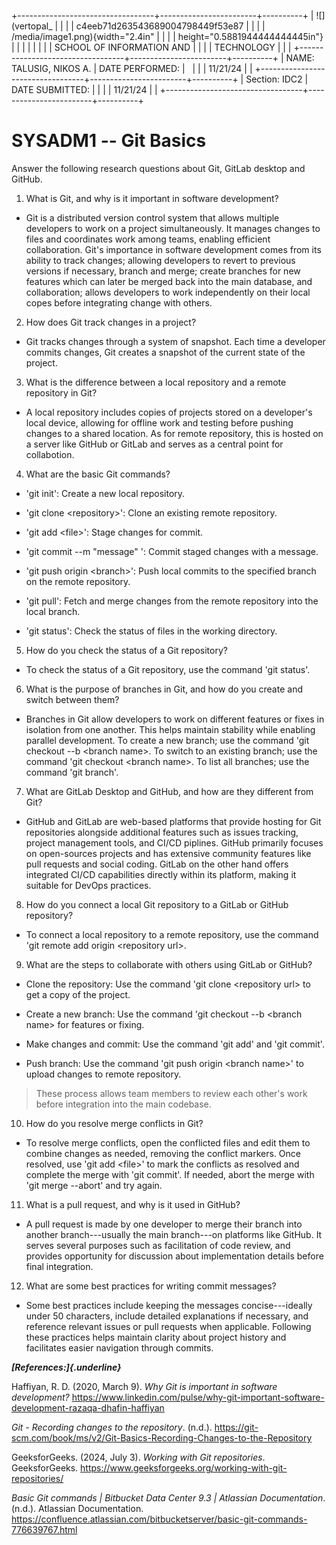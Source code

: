 +----------------------------------+------------------------+----------+
| ![](vertopal_                    |                        |          |
| c4eeb71d263543689004798449f53e87 |                        |          |
| /media/image1.png){width="2.4in" |                        |          |
| height="0.5881944444444445in"}   |                        |          |
|                                  |                        |          |
| SCHOOL OF INFORMATION AND        |                        |          |
| TECHNOLOGY                       |                        |          |
+----------------------------------+------------------------+----------+
| NAME: TALUSIG, NIKOS A.          | DATE PERFORMED:        |          |
|                                  | 11/21/24               |          |
+----------------------------------+------------------------+----------+
| Section: IDC2                    | DATE SUBMITTED:        |          |
|                                  | 11/21/24               |          |
+----------------------------------+------------------------+----------+

# SYSADM1 -- Git Basics

Answer the following research questions about Git, GitLab desktop and
GitHub.

1.  What is Git, and why is it important in software development?

-   Git is a distributed version control system that allows multiple
    developers to work on a project simultaneously. It manages changes
    to files and coordinates work among teams, enabling efficient
    collaboration. Git's importance in software development comes from
    its ability to track changes; allowing developers to revert to
    previous versions if necessary, branch and merge; create branches
    for new features which can later be merged back into the main
    database, and collaboration; allows developers to work independently
    on their local copes before integrating change with others.

2.  How does Git track changes in a project?

-   Git tracks changes through a system of snapshot. Each time a
    developer commits changes, Git creates a snapshot of the current
    state of the project.

3.  What is the difference between a local repository and a remote
    repository in Git?

-   A local repository includes copies of projects stored on a
    developer's local device, allowing for offline work and testing
    before pushing changes to a shared location. As for remote
    repository, this is hosted on a server like GitHub or GitLab and
    serves as a central point for collabotion.

4.  What are the basic Git commands?

-   'git init': Create a new local repository.

-   'git clone \<repository\>': Clone an existing remote repository.

-   'git add \<file\>': Stage changes for commit.

-   'git commit --m "message" ': Commit staged changes with a message.

-   'git push origin \<branch\>': Push local commits to the specified
    branch on the remote repository.

-   'git pull': Fetch and merge changes from the remote repository into
    the local branch.

-   'git status': Check the status of files in the working directory.

5.  How do you check the status of a Git repository?

-   To check the status of a Git repository, use the command 'git
    status'.

6.  What is the purpose of branches in Git, and how do you create and
    switch between them?

-   Branches in Git allow developers to work on different features or
    fixes in isolation from one another. This helps maintain stability
    while enabling parallel development. To create a new branch; use the
    command 'git checkout --b \<branch name\>. To switch to an existing
    branch; use the command 'git checkout \<branch name\>. To list all
    branches; use the command 'git branch'.

7.  What are GitLab Desktop and GitHub, and how are they different from
    Git?

-   GitHub and GitLab are web-based platforms that provide hosting for
    Git repositories alongside additional features such as issues
    tracking, project management tools, and CI/CD piplines. GitHub
    primarily focuses on open-sources projects and has extensive
    community features like pull requests and social coding. GitLab on
    the other hand offers integrated CI/CD capabilities directly within
    its platform, making it suitable for DevOps practices.

8.  How do you connect a local Git repository to a GitLab or GitHub
    repository?

-   To connect a local repository to a remote repository, use the
    command 'git remote add origin \<repository url\>.

9.  What are the steps to collaborate with others using GitLab or
    GitHub?

-   Clone the repository: Use the command 'git clone \<repository url\>
    to get a copy of the project.

-   Create a new branch: Use the command 'git checkout --b \<branch
    name\> for features or fixing.

-   Make changes and commit: Use the command 'git add' and 'git commit'.

-   Push branch: Use the command 'git push origin \<branch name\>' to
    upload changes to remote repository.

> These process allows team members to review each other's work before
> integration into the main codebase.

10. How do you resolve merge conflicts in Git?

-   To resolve merge conflicts, open the conflicted files and edit them
    to combine changes as needed, removing the conflict markers. Once
    resolved, use 'git add \<file\>' to mark the conflicts as resolved
    and complete the merge with 'git commit'. If needed, abort the merge
    with 'git merge --abort' and try again.

11. What is a pull request, and why is it used in GitHub?

-   A pull request is made by one developer to merge their branch into
    another branch---usually the main branch---on platforms like GitHub.
    It serves several purposes such as facilitation of code review, and
    provides opportunity for discussion about implementation details
    before final integration.

12. What are some best practices for writing commit messages?

-   Some best practices include keeping the messages concise---ideally
    under 50 characters, include detailed explanations if necessary, and
    reference relevant issues or pull requests when applicable.
    Following these practices helps maintain clarity about project
    history and facilitates easier navigation through commits.

***[References:]{.underline}***

Haffiyan, R. D. (2020, March 9). *Why Git is important in software
development?*
https://www.linkedin.com/pulse/why-git-important-software-development-razaqa-dhafin-haffiyan

*Git - Recording changes to the repository*. (n.d.).
https://git-scm.com/book/ms/v2/Git-Basics-Recording-Changes-to-the-Repository

GeeksforGeeks. (2024, July 3). *Working with Git repositories*.
GeeksforGeeks.
https://www.geeksforgeeks.org/working-with-git-repositories/

*Basic Git commands \| Bitbucket Data Center 9.3 \| Atlassian
Documentation*. (n.d.). Atlassian Documentation.
https://confluence.atlassian.com/bitbucketserver/basic-git-commands-776639767.html
